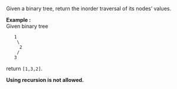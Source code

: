 <div class="markdown-content" id="problem-content">
<p>Given a binary tree, return the inorder traversal of its nodes’ values.</p>
<p><strong>Example :</strong><br/>
Given binary tree</p>
<div class="highlighter-rouge"><pre class="highlight"><code>   1
    \
     2
    /
   3
</code></pre>
</div>
<p>return <code class="highlighter-rouge">[1,3,2]</code>.</p>
<p><strong>Using recursion is not allowed.</strong></p>

</div>